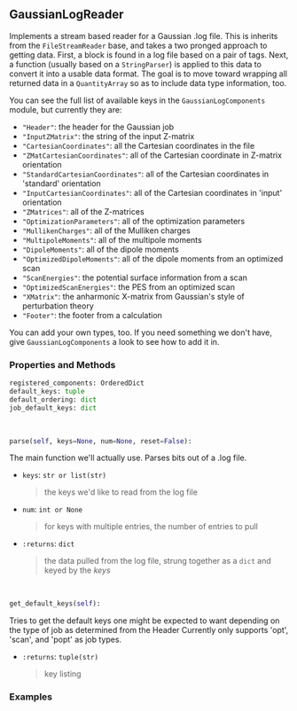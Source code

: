 ## <a id="McUtils.McUtils.GaussianInterface.GaussianImporter.GaussianLogReader">GaussianLogReader</a>
Implements a stream based reader for a Gaussian .log file.
This is inherits from the `FileStreamReader` base, and takes a two pronged approach to getting data.
First, a block is found in a log file based on a pair of tags.
Next, a function (usually based on a `StringParser`) is applied to this data to convert it into a usable data format.
The goal is to move toward wrapping all returned data in a `QuantityArray` so as to include data type information, too.

You can see the full list of available keys in the `GaussianLogComponents` module, but currently they are:
* `"Header"`: the header for the Gaussian job
* `"InputZMatrix"`: the string of the input Z-matrix
* `"CartesianCoordinates"`: all the Cartesian coordinates in the file
* `"ZMatCartesianCoordinates"`: all of the Cartesian coordinate in Z-matrix orientation
* `"StandardCartesianCoordinates"`: all of the Cartesian coordinates in 'standard' orientation
* `"InputCartesianCoordinates"`: all of the Cartesian coordinates in 'input' orientation
* `"ZMatrices"`: all of the Z-matrices
* `"OptimizationParameters"`: all of the optimization parameters
* `"MullikenCharges"`: all of the Mulliken charges
* `"MultipoleMoments"`: all of the multipole moments
* `"DipoleMoments"`: all of the dipole moments
* `"OptimizedDipoleMoments"`: all of the dipole moments from an optimized scan
* `"ScanEnergies"`: the potential surface information from a scan
* `"OptimizedScanEnergies"`: the PES from an optimized scan
* `"XMatrix"`: the anharmonic X-matrix from Gaussian's style of perturbation theory
* `"Footer"`: the footer from a calculation

You can add your own types, too.
If you need something we don't have, give `GaussianLogComponents` a look to see how to add it in.

### Properties and Methods
```python
registered_components: OrderedDict
default_keys: tuple
default_ordering: dict
job_default_keys: dict
```
<a id="McUtils.McUtils.GaussianInterface.GaussianImporter.GaussianLogReader.parse" class="docs-object-method">&nbsp;</a>
```python
parse(self, keys=None, num=None, reset=False): 
```
The main function we'll actually use. Parses bits out of a .log file.
- `keys`: `str or list(str)`
    >the keys we'd like to read from the log file
- `num`: `int or None`
    >for keys with multiple entries, the number of entries to pull
- `:returns`: `dict`
    >the data pulled from the log file, strung together as a `dict` and keyed by the _keys_

<a id="McUtils.McUtils.GaussianInterface.GaussianImporter.GaussianLogReader.get_default_keys" class="docs-object-method">&nbsp;</a>
```python
get_default_keys(self): 
```
Tries to get the default keys one might be expected to want depending on the type of job as determined from the Header
        Currently only supports 'opt', 'scan', and 'popt' as job types.
- `:returns`: `tuple(str)`
    >key listing

### Examples


